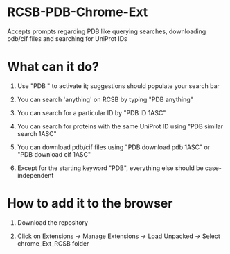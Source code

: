 # RCSB-PDB-Chrome-Ext
Accepts prompts regarding PDB like querying searches, downloading pdb/cif files and searching for UniProt IDs

# What can it do?
1. Use "PDB " to activate it; suggestions should populate your search bar

2. You can search 'anything' on RCSB by typing "PDB anything"

3. You can search for a particular ID by "PDB ID 1ASC"

4. You can search for proteins with the same UniProt ID using "PDB similar search 1ASC"

5. You can download pdb/cif files using "PDB download pdb 1ASC" or "PDB download cif 1ASC"

6. Except for the starting keyword "PDB",  everything else should be case-independent

# How to add it to the browser
1. Download the repository
   
2. Click on Extensions -> Manage Extensions -> Load Unpacked -> Select chrome_Ext_RCSB folder
